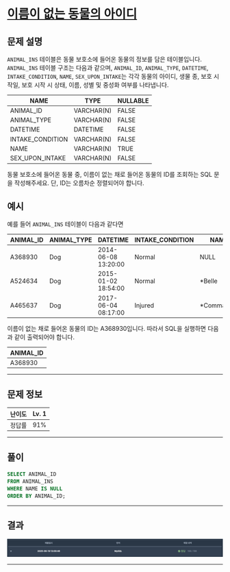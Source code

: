 # [이름이 없는 동물의 아이디](https://school.programmers.co.kr/learn/courses/30/lessons/59039)

## 문제 설명

`ANIMAL_INS` 테이블은 동물 보호소에 들어온 동물의 정보를 담은 테이블입니다. `ANIMAL_INS` 테이블 구조는 다음과 같으며, `ANIMAL_ID`, `ANIMAL_TYPE`, `DATETIME`, `INTAKE_CONDITION`, `NAME`, `SEX_UPON_INTAKE`는 각각 동물의 아이디, 생물 종, 보호 시작일, 보호 시작 시 상태, 이름, 성별 및 중성화 여부를 나타냅니다.

| NAME             | TYPE       | NULLABLE |
| ---------------- | ---------- | -------- |
| ANIMAL_ID        | VARCHAR(N) | FALSE    |
| ANIMAL_TYPE      | VARCHAR(N) | FALSE    |
| DATETIME         | DATETIME   | FALSE    |
| INTAKE_CONDITION | VARCHAR(N) | FALSE    |
| NAME             | VARCHAR(N) | TRUE     |
| SEX_UPON_INTAKE  | VARCHAR(N) | FALSE    |

동물 보호소에 들어온 동물 중, 이름이 없는 채로 들어온 동물의 ID를 조회하는 SQL 문을 작성해주세요. 단, ID는 오름차순 정렬되어야 합니다.

## 예시

예를 들어 `ANIMAL_INS` 테이블이 다음과 같다면

| ANIMAL_ID | ANIMAL_TYPE | DATETIME            | INTAKE_CONDITION | NAME        | SEX_UPON_INTAKE |
| --------- | ----------- | ------------------- | ---------------- | ----------- | --------------- |
| A368930   | Dog         | 2014-06-08 13:20:00 | Normal           | NULL        | Spayed Female   |
| A524634   | Dog         | 2015-01-02 18:54:00 | Normal           | \*Belle     | Intact Female   |
| A465637   | Dog         | 2017-06-04 08:17:00 | Injured          | \*Commander | Neutered Male   |

이름이 없는 채로 들어온 동물의 ID는 A368930입니다. 따라서 SQL을 실행하면 다음과 같이 출력되어야 합니다.

| ANIMAL_ID |
| --------- |
| A368930   |

---

## 문제 정보

| 난이도 | Lv. 1 |
| ------ | ----- |
| 정답률 | 91%   |

---

## 풀이

```SQL
SELECT ANIMAL_ID
FROM ANIMAL_INS
WHERE NAME IS NULL
ORDER BY ANIMAL_ID;
```

---

## 결과

![결과](./assets/스크린샷%202025-06-19%2013.03.33.png)

---

